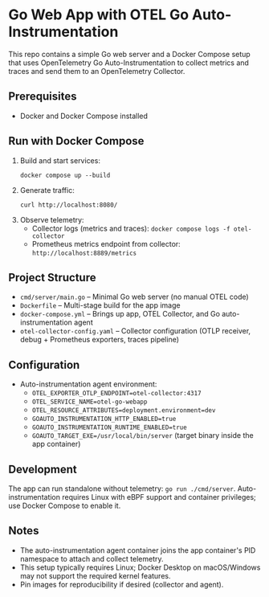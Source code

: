 # Go Web App with OTEL Go Auto-Instrumentation

This repo contains a simple Go web server and a Docker Compose setup that uses OpenTelemetry Go Auto-Instrumentation to collect metrics and traces and send them to an OpenTelemetry Collector.

## Prerequisites
- Docker and Docker Compose installed

## Run with Docker Compose
1. Build and start services:
   ```
   docker compose up --build
   ```
2. Generate traffic:
   ```
   curl http://localhost:8080/
   ```
3. Observe telemetry:
   - Collector logs (metrics and traces): `docker compose logs -f otel-collector`
   - Prometheus metrics endpoint from collector: `http://localhost:8889/metrics`

## Project Structure
- `cmd/server/main.go` – Minimal Go web server (no manual OTEL code)
- `Dockerfile` – Multi-stage build for the app image
- `docker-compose.yml` – Brings up app, OTEL Collector, and Go auto-instrumentation agent
- `otel-collector-config.yaml` – Collector configuration (OTLP receiver, debug + Prometheus exporters, traces pipeline)

## Configuration
- Auto-instrumentation agent environment:
  - `OTEL_EXPORTER_OTLP_ENDPOINT=otel-collector:4317`
  - `OTEL_SERVICE_NAME=otel-go-webapp`
  - `OTEL_RESOURCE_ATTRIBUTES=deployment.environment=dev`
  - `GOAUTO_INSTRUMENTATION_HTTP_ENABLED=true`
  - `GOAUTO_INSTRUMENTATION_RUNTIME_ENABLED=true`
  - `GOAUTO_TARGET_EXE=/usr/local/bin/server` (target binary inside the app container)

## Development
The app can run standalone without telemetry: `go run ./cmd/server`. Auto-instrumentation requires Linux with eBPF support and container privileges; use Docker Compose to enable it.

## Notes
- The auto-instrumentation agent container joins the app container's PID namespace to attach and collect telemetry.
- This setup typically requires Linux; Docker Desktop on macOS/Windows may not support the required kernel features.
- Pin images for reproducibility if desired (collector and agent).
